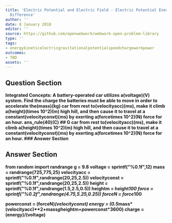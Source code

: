 ```yaml
---
title: 'Electric Potential and Electric Field - Electric Potential Energy: Potential
  Difference'
author: ''
date: 8 January 2018
editor: ''
source: https://github.com/openwebwork/webwork-open-problem-library
type: ''
tags:
- energykineticelectricgravitationalpotentialspeedchargeworkpower
outcomes:
- TBD
assets: ''
---
```


## Question Section 

<b>
<b>Integrated Concepts:<b> A battery-operated car utilizes a(voltage)(V) system. Find the charge the batteries must be able to move in order to accelerate the(mass)(kg) car from rest to(velocityacc)(ms), make it climb a(height)(times 10^2)(m) high hill, and then cause it to travel at a constant(velocityconst)(ms) by exerting a(forcetimes 10^2)(N) force for an hour.
ans_rule(40)(C)
## G
car from rest to(velocityacc)(ms), make it climb a(height)(times 10^2)(m) high hill, and then cause it to travel at a constant(velocityconst)(ms) by exerting a(forcetimes 10^2)(N) force for an hour.
### Answer Section


## Answer Section

from random import randrange
g = 9.8
voltage = sprintf("%0.1f",12)
mass = randrange(725,775,25)
velocityacc = sprintf("%0.1f",randrange(20,25,2.5))
velocityconst = sprintf("%0.1f",randrange(20,25,2.5))
height = sprintf("%0.1f",randrange(1.5,2.5,0.5))
heightm = height*100
force = sprintf("%0.2f",randrange(4.75,5.25,0.25))
forceN = force*100

powerconst = (forceN)*(velocityconst)
energy = (0.5*mass*(velocityacc)**2+mass*g*heightm+powerconst*3600)
charge = (energy)/(voltage)